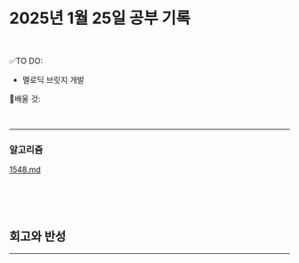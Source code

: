 # 2025년 1월 25일 공부 기록 

<br>

✅TO DO: 

- 멜로딕 브릿지 개발

💭배울 것:


<br>

---







### 알고리즘

[1548.md](..%2F..%2F..%2FAlgorithm%2FSolvedProblem%2F%EB%9E%9C%EB%8D%A4%EB%A7%88%EB%9D%BC%ED%86%A4%2F021%7E040%2F%EC%BD%94%EC%8A%A4-034%2F1548%2F1548.md)



<br><br><br>






## 회고와 반성

---

